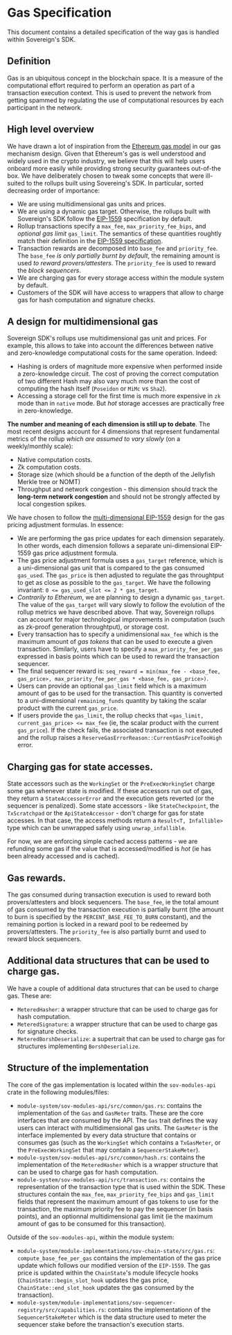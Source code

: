 # Gas Specification

This document contains a detailed specification of the way gas is handled within
Sovereign's SDK.

## Definition

Gas is an ubiquitous concept in the blockchain space. It is a measure of the
computational effort required to perform an operation as part of a transaction
execution context. This is used to prevent the network from getting spammed by
regulating the use of computational resources by each participant in the
network.

## High level overview

We have drawn a lot of inspiration from the
[Ethereum gas model](https://ethereum.org/en/developers/docs/gas/) in our gas
mechanism design. Given that Ethereum's gas is well understood and widely used
in the crypto industry, we believe that this will help users onboard more easily
while providing strong security guarantees out-of-the box. We have deliberately
chosen to tweak some concepts that were ill-suited to the rollups built using
Sovereing's SDK. In particular, sorted decreasing order of importance:

- We are using multidimensional gas units and prices.
- We are using a dynamic gas target. Otherwise, the rollups built with
  Sovereign's SDK follow the [EIP-1559](https://eips.ethereum.org/EIPS/eip-1559)
  specification by default.
- Rollup transactions specify a `max_fee`, `max_priority_fee_bips`, and
  _optional gas limit_ `gas_limit`. The semantics of these quantities roughtly
  match their definition in the
  [EIP-1559 specification](https://eips.ethereum.org/EIPS/eip-1559).
- Transaction rewards are decomposed into `base_fee` and `priority_fee`. The
  `base_fee` _is only partially burnt by default_, the remaining amount is used
  _to reward provers/attesters_. The `priority_fee` is used to reward the _block
  sequencers_.
- We are charging gas for every storage access within the module system by
  default.
- Customers of the SDK will have access to wrappers that allow to charge gas for
  hash computation and signature checks.

## A design for multidimensional gas

Sovereign SDK's rollups use multidimensional gas unit and prices. For example,
this allows to take into account the differences between native and
zero-knowledge computational costs for the same operation. Indeed:

- Hashing is orders of magnitude more expensive when performed inside a
  zero-knowledge circuit. The cost of proving the correct computation of two
  different Hash may also vary much more than the cost of computing the hash
  itself (`Poseidon` or `MiMc` vs `Sha2`).
- Accessing a storage cell for the first time is much more expensive in `zk`
  mode than in `native` mode. But _hot_ storage accesses are practically free in
  zero-knowledge.

**The number and meaning of each dimension is still up to debate**. The most
recent designs account for 4 dimensions that represent fundamental metrics of
the rollup _which are assumed to vary slowly_ (on a weekly/monthly scale):

- Native computation costs.
- Zk computation costs.
- Storage size (which should be a function of the depth of the Jellyfish Merkle
  tree or NOMT)
- Throughput and network congestion - this dimension should track the
  **long-term network congestion** and should not be strongly affected by local
  congestion spikes.

We have chosen to follow the
[multi-dimensional EIP-1559](https://ethresear.ch/t/multidimensional-eip-1559/11651)
design for the gas pricing adjustment formulas. In essence:

- We are performing the gas price updates for each dimension separately. In
  other words, each dimension follows a separate uni-dimensional EIP-1559 gas
  price adjustment formula.
- The gas price adjustment formula uses a `gas_target` reference, which is a
  uni-dimensional gas unit that is compared to the gas consumed `gas_used`. The
  `gas_price` is then adjusted to regulate the gas throughtput to get as close
  as possible to the `gas_target`. We have the following invariant:
  `0 <= gas_used_slot <= 2 * gas_target`.
- _Contrarily to Ethereum_, we are planning to design a dynamic `gas_target`.
  The value of the `gas_target` will vary slowly to follow the evolution of the
  rollup metrics we have described above. That way, Sovereign rollups can
  account for major technological improvements in computation (such as zk-proof
  generation throughtput), or storage cost.
- Every transaction has to specify a unidimensional `max_fee` which is the
  maximum amount of _gas tokens_ that can be used to execute a given
  transaction. Similarly, users have to specify a `max_priority_fee_per_gas`
  expressed in basis points which can be used to reward the transaction
  sequencer.
- The final sequencer reward is:
  `seq_reward = min(max_fee - <base_fee, gas_price>, max_priority_fee_per_gas * <base_fee, gas_price>)`.
- Users can provide an optional `gas_limit` field which is a maximum amount of
  gas to be used for the transaction. This quantity is converted to a
  uni-dimensional `remaining_funds` quantity by taking the scalar product with
  the current `gas_price`.
- If users provide the `gas_limit`, the rollup checks that
  `<gas_limit, current_gas_price> <= max_fee` (ie, the scalar product with the
  current `gas_price`). If the check fails, the associated transaction is not
  executed and the rollup raises a
  `ReserveGasErrorReason::CurrentGasPriceTooHigh` error.

## Charging gas for state accesses.

State accessors such as the `WorkingSet` or the `PreExecWorkingSet` charge some
gas whenever state is modified. If these accessors run out of gas, they return a
`StateAccessorError` and the execution gets reverted (or the sequencer is
penalized). Some state accessors - like `StateCheckpoint`, the `TxScratchpad` or
the `ApiStateAccessor` - don't charge for gas for state accesses. In that case,
the access methods return a `Result<T, Infallible>` type which can be unwrapped
safely using `unwrap_infallible`.

For now, we are enforcing simple cached access patterns - we are refunding some
gas if the value that is accessed/modified is _hot_ (ie has been already
accessed and is cached).

## Gas rewards.

The gas consumed during transaction execution is used to reward both
provers/attesters and block sequencers. The `base_fee`, ie the total amount of
gas consumed by the transaction execution is partially burnt (the amount to burn
is specified by the `PERCENT_BASE_FEE_TO_BURN` constant), and the remaining
portion is locked in a reward pool to be redeemed by provers/attesters. The
`priority_fee` is also partially burnt and used to reward block sequencers.

## Additional data structures that can be used to charge gas.

We have a couple of additional data structures that can be used to charge gas.
These are:

- `MeteredHasher`: a wrapper structure that can be used to charge gas for hash
  computation.
- `MeteredSignature`: a wrapper structure that can be used to charge gas for
  signature checks.
- `MeteredBorshDeserialize`: a supertrait that can be used to charge gas for
  structures implementing `BorshDeserialize`.

## Structure of the implementation

The core of the gas implementation is located within the `sov-modules-api` crate
in the following modules/files:

- `module-system/sov-modules-api/src/common/gas.rs`: contains the implementation
  of the `Gas` and `GasMeter` traits. These are the core interfaces that are
  consumed by the API. The `Gas` trait defines the way users can interact with
  multidimensional gas units. The `GasMeter` is the interface implemented by
  every data structure that contains or consumes gas (such as the `WorkingSet`
  which contains a `TxGasMeter`, or the `PreExecWorkingSet` that may contain a
  `SequencerStakeMeter`).
- `module-system/sov-modules-api/src/common/hash.rs`: contains the
  implementation of the `MeteredHasher` which is a wrapper structure that can be
  used to charge gas for hash computation.
- `module-system/sov-modules-api/src/transaction.rs`: contains the
  representation of the transaction type that is used within the SDK. These
  structures contain the `max_fee`, `max_priority_fee_bips` and `gas_limit`
  fields that represent the maximum amount of gas tokens to use for the
  transaction, the maximum priority fee to pay the sequencer (in basis points),
  and an optionnal multidimensional gas limit (ie the maximum amount of gas to
  be consumed for this transaction).

Outside of the `sov-modules-api`, within the module system:

- `module-system/module-implementations/sov-chain-state/src/gas.rs`:
  `compute_base_fee_per_gas` contains the implementation of the gas price update
  which follows our modified version of the `EIP-1559`. The gas price is updated
  within the `ChainState`'s module lifecycle hooks
  (`ChainState::begin_slot_hook` updates the gas price,
  `ChainState::end_slot_hook` updates the gas consumed by the transaction).
- `module-system/module-implementations/sov-sequencer-registry/src/capabilities.rs`:
  contains the implementationn of the `SequencerStakeMeter` which is the data
  structure used to meter the sequencer stake before the transaction's execution
  starts.
